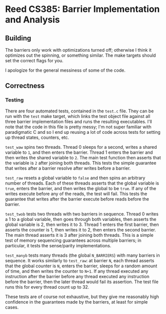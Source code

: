 # Reed CS385: Barrier Implementation and Analysis

## Building

The barriers only work with optimizations turned off; otherwise I think it
optimizes out the spinning, or something similar. The make targets should set
the correct flags for you.

I apologize for the general messiness of some of the code.

## Correctness

### Testing

There are four automated tests, contained in the `test.c` file. They can be run
with the `test` make target, which links the test object file against all three
barrier implementation files and runs the resulting executables. I'll note that
the code in this file is pretty messy; I'm not super familiar with paradigmatic
C and so I end up reusing a lot of code across tests for setting up thread
states, counters, etc.

`test_waw` spins two threads. Thread 0 sleeps for a second, writes a shared
variable to `1`, and then enters the barrier. Thread 1 enters the barrier and
then writes the shared variable to `2`. The main test function then asserts that
the variable is `2` after joining both threads. This tests the simple guarantee
that writes after a barrier resolve after writes before a barrier.

`test_raw` resets a global variable to `false` and then spins an arbitrary
number of threads. Each of these threads asserts that the global variable is
`true`, enters the barrier, and then writes the global to be `true`. If any of
the writes execute before any of the reads, the test will fail. This tests the
guarantee that writes after the barrier execute before reads before the barrier.

`test_twob` tests two threads with two barriers in sequence. Thread 0 writes a 1
to a global variable, then goes through both variables, then asserts the global
variable is 2, then writes it to 3. Thread 1 enters the first barrier, then
asserts the counter is 1, then writes it to 2, then enters the second barrier.
The main thread asserts it is 3 after joining both threads. This is a simple
test of memory sequencing guarantees across multiple barriers; in particular, it
tests the sense/parity implementations.

`test_manyb` tests many threads (the global `N_BARRIERS`) with many barriers in
sequence. It works similarly to `test_raw`: at barrier `N`, each thread asserts
that the global counter is `N`, enters the barrier, sleeps for a random amount
of time, and then writes the counter to `N+1`. If any thread executed any
instruction after the barrier before any thread executed any instruction before
the barrier, then the later thread would fail its assertion. The test file runs
this for every thread count up to 32.

These tests are of course not exhaustive, but they give me reasonably high
confidence in the guarantees made by the barriers, at least for simple cases.
